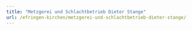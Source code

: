 ```yaml
---
title: "Metzgerei und Schlachtbetrieb Dieter Stange"
url: /efringen-kirchen/metzgerei-und-schlachtbetrieb-dieter-stange/
---
```

